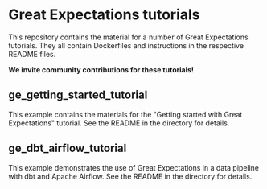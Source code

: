 # Great Expectations tutorials

This repository contains the material for a number of Great Expectations tutorials. They all contain Dockerfiles and instructions in the respective README files.

**We invite community contributions for these tutorials!**

## ge_getting_started_tutorial
This example contains the materials for the "Getting started with Great Expectations" tutorial. See the README in the directory for details.

## ge_dbt_airflow_tutorial
This example demonstrates the use of Great Expectations in a data pipeline with dbt and Apache Airflow. See the README in the directory for details.
